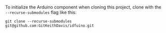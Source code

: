 To initialize the Arduino component when cloning this project, clone
with the `--recurse-submodules` flag like this:

```
git clone --recurse-submodules git@github.com:GitKeithDavis/idfuino.git
```
